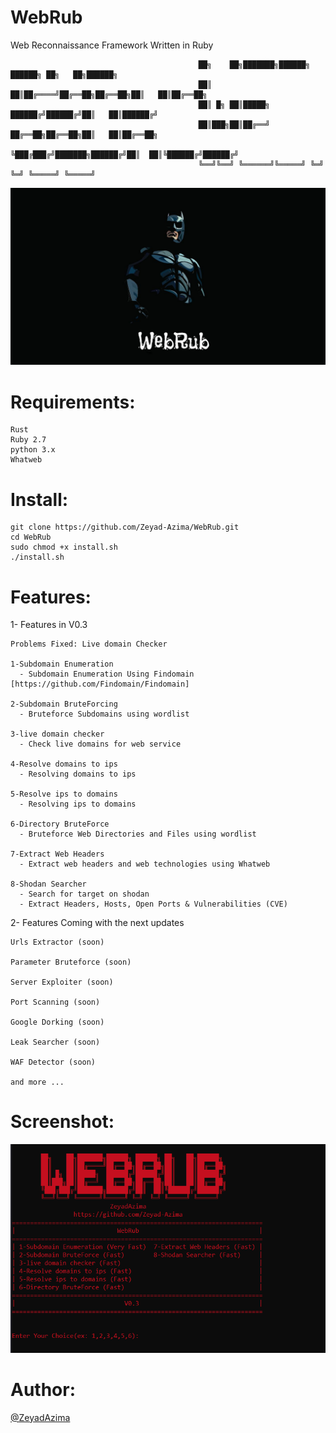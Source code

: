 # WebRub
Web Reconnaissance Framework Written in Ruby
```
                                          ██╗    ██╗███████╗██████╗ ██████╗ ██╗   ██╗██████╗
                                          ██║    ██║██╔════╝██╔══██╗██╔══██╗██║   ██║██╔══██╗
                                          ██║ █╗ ██║█████╗  ██████╔╝██████╔╝██║   ██║██████╔╝
                                          ██║███╗██║██╔══╝  ██╔══██╗██╔══██╗██║   ██║██╔══██╗
                                          ╚███╔███╔╝███████╗██████╔╝██║  ██║╚██████╔╝██████╔╝
                                          ╚══╝╚══╝ ╚══════╝╚═════╝ ╚═╝  ╚═╝ ╚═════╝ ╚═════╝
```
<img src='Screenshots/logo.jpg' />

# Requirements:
```
Rust
Ruby 2.7
python 3.x
Whatweb
```

# Install:
```
git clone https://github.com/Zeyad-Azima/WebRub.git
cd WebRub
sudo chmod +x install.sh
./install.sh
```

# Features:
1- Features in V0.3
```
Problems Fixed: Live domain Checker

1-Subdomain Enumeration
  - Subdomain Enumeration Using Findomain [https://github.com/Findomain/Findomain]

2-Subdomain BruteForcing
  - Bruteforce Subdomains using wordlist

3-live domain checker
  - Check live domains for web service

4-Resolve domains to ips
  - Resolving domains to ips

5-Resolve ips to domains
  - Resolving ips to domains

6-Directory BruteForce
  - Bruteforce Web Directories and Files using wordlist

7-Extract Web Headers
  - Extract web headers and web technologies using Whatweb

8-Shodan Searcher
  - Search for target on shodan
  - Extract Headers, Hosts, Open Ports & Vulnerabilities (CVE)

```
2- Features Coming with the next updates
```
Urls Extractor (soon)

Parameter Bruteforce (soon)

Server Exploiter (soon)

Port Scanning (soon)

Google Dorking (soon)

Leak Searcher (soon)

WAF Detector (soon)

and more ...
```

# Screenshot:
<img src='Screenshots/Screen.png' />


# Author:
<a href='https://www.facebook.com/elkingzeyad.azeem'>@ZeyadAzima</a>
